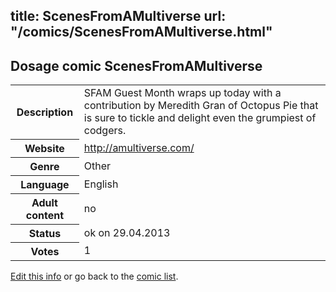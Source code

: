 title: ScenesFromAMultiverse
url: "/comics/ScenesFromAMultiverse.html"
---
Dosage comic ScenesFromAMultiverse
-----------------------------------------

<p id="msg"></p>
<script type="text/javascript">
if (window.location.search === '?edit_info_mail=sent_ok') {
  var elem = document.getElementById("msg");
  elem.innerHTML = 'Edited information sucessfully sent for review, which is usually done daily. Thanks!';
  elem.className = 'ok';
}
</script>
<table class="comicinfo">
<tr>
<th>Description</th><td>SFAM Guest Month wraps up today with a contribution by Meredith Gran of Octopus Pie that is sure to tickle and delight even the grumpiest of codgers.</td>
</tr>
<tr>
<th>Website</th><td><a href="http://amultiverse.com/">http://amultiverse.com/</a></td>
</tr>
<tr>
<th>Genre</th><td>Other</td>
</tr>
<tr>
<th>Language</th><td>English</td>
</tr>
<tr>
<th>Adult content</th><td>no</td>
</tr>
<tr>
<th>Status</th><td>ok on 29.04.2013</td>
</tr>
<tr>
<th>Votes</th><td>1</td>
</tr>
</table>

[Edit this info](ScenesFromAMultiverse_edit.html) or go back to the [comic list](../comic-index.html).
